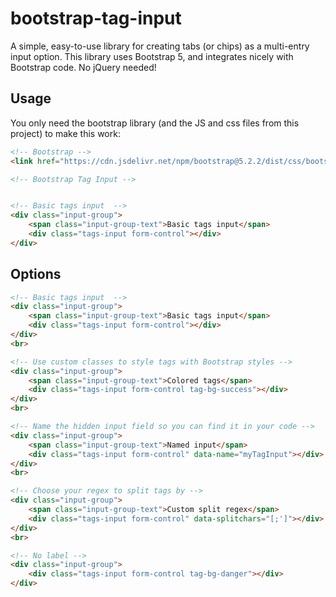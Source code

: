 # bootstrap-tag-input
A simple, easy-to-use library for creating tabs (or chips) as a multi-entry input option.  This library uses Bootstrap 5, and integrates nicely with Bootstrap code.  No jQuery needed!

## Usage

You only need the bootstrap library (and the JS and css files from this project) to make this work:
```html
<!-- Bootstrap -->
<link href="https://cdn.jsdelivr.net/npm/bootstrap@5.2.2/dist/css/bootstrap.min.css" rel="stylesheet">

<!-- Bootstrap Tag Input -->


<!-- Basic tags input  -->
<div class="input-group">
    <span class="input-group-text">Basic tags input</span>
    <div class="tags-input form-control"></div>
</div>
```

## Options

```html
<!-- Basic tags input  -->
<div class="input-group">
    <span class="input-group-text">Basic tags input</span>
    <div class="tags-input form-control"></div>
</div>
<br>

<!-- Use custom classes to style tags with Bootstrap styles -->
<div class="input-group">
    <span class="input-group-text">Colored tags</span>
    <div class="tags-input form-control tag-bg-success"></div>
</div>
<br>

<!-- Name the hidden input field so you can find it in your code -->
<div class="input-group">
    <span class="input-group-text">Named input</span>
    <div class="tags-input form-control" data-name="myTagInput"></div>
</div>
<br>

<!-- Choose your regex to split tags by -->
<div class="input-group">
    <span class="input-group-text">Custom split regex</span>
    <div class="tags-input form-control" data-splitchars="[;']"></div>
</div>
<br>

<!-- No label -->
<div class="input-group">
    <div class="tags-input form-control tag-bg-danger"></div>
</div>
```
